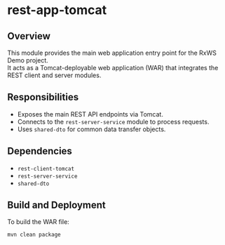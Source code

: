 # rest-app-tomcat

## Overview
This module provides the main web application entry point for the RxWS Demo project.  
It acts as a Tomcat-deployable web application (WAR) that integrates the REST client and server modules.

## Responsibilities
- Exposes the main REST API endpoints via Tomcat.
- Connects to the `rest-server-service` module to process requests.
- Uses `shared-dto` for common data transfer objects.

## Dependencies
- `rest-client-tomcat`
- `rest-server-service`
- `shared-dto`

## Build and Deployment
To build the WAR file:
```bash
mvn clean package
